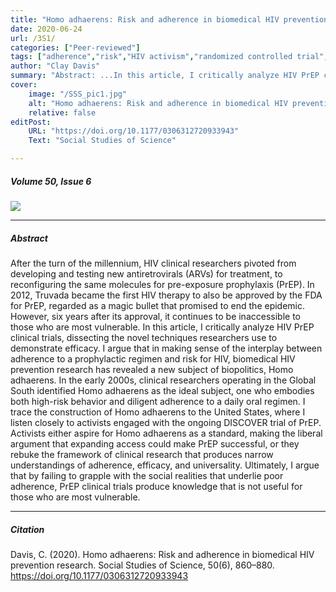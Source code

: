 ```yaml
---
title: "Homo adhaerens: Risk and adherence in biomedical HIV prevention research" 
date: 2020-06-24
url: /3S1/
categories: ["Peer-reviewed"]
tags: ["adherence","risk","HIV activism","randomized controlled trial","PrEP","Truvada"]
author: "Clay Davis"
summary: "Abstract: ...In this article, I critically analyze HIV PrEP clinical trials, dissecting the novel techniques researchers use to demonstrate efficacy. I argue that in making sense of the interplay between adherence to a prophylactic regimen and risk for HIV, biomedical HIV prevention research has revealed a new subject of biopolitics, Homo adhaerens. ..." 
cover:
    image: "/SSS_pic1.jpg"
    alt: "Homo adhaerens: Risk and adherence in biomedical HIV prevention research"
    relative: false
editPost:
    URL: "https://doi.org/10.1177/0306312720933943"
    Text: "Social Studies of Science"

---
```


##### Volume 50, Issue 6

![](/SSS_pic1.jpg)

---

##### Abstract

After the turn of the millennium, HIV clinical researchers pivoted from developing and testing new antiretrovirals (ARVs) for treatment, to reconfiguring the same molecules for pre-exposure prophylaxis (PrEP). In 2012, Truvada became the first HIV therapy to also be approved by the FDA for PrEP, regarded as a magic bullet that promised to end the epidemic. However, six years after its approval, it continues to be inaccessible to those who are most vulnerable. In this article, I critically analyze HIV PrEP clinical trials, dissecting the novel techniques researchers use to demonstrate efficacy. I argue that in making sense of the interplay between adherence to a prophylactic regimen and risk for HIV, biomedical HIV prevention research has revealed a new subject of biopolitics, Homo adhaerens. In the early 2000s, clinical researchers operating in the Global South identified Homo adhaerens as the ideal subject, one who embodies both high-risk behavior and diligent adherence to a daily oral regimen. I trace the construction of Homo adhaerens to the United States, where I listen closely to activists engaged with the ongoing DISCOVER trial of PrEP. Activists either aspire for Homo adhaerens as a standard, making the liberal argument that expanding access could make PrEP successful, or they rebuke the framework of clinical research that produces narrow understandings of adherence, efficacy, and universality. Ultimately, I argue that by failing to grapple with the social realities that underlie poor adherence, PrEP clinical trials produce knowledge that is not useful for those who are most vulnerable.

---

##### Citation

Davis, C. (2020). Homo adhaerens: Risk and adherence in biomedical HIV prevention research. Social Studies of Science, 50(6), 860–880. https://doi.org/10.1177/0306312720933943
